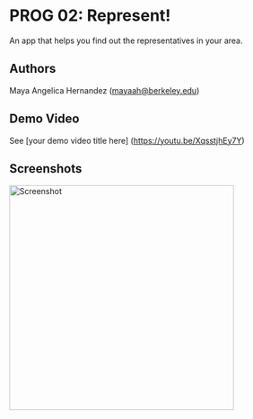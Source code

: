 # PROG 02: Represent!

An app that helps you find out the representatives in your area.

## Authors

Maya Angelica Hernandez ([mayaah@berkeley.edu](mailto:mayaah@berkeley.edu))

## Demo Video

See [your demo video title here] (https://youtu.be/XqsstjhEy7Y)

## Screenshots

<img src="screenshots/main.png" height="400" alt="Screenshot"/>
